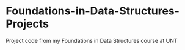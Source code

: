 # Foundations-in-Data-Structures-Projects
Project code from my Foundations in Data Structures course at UNT
